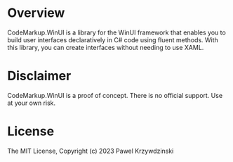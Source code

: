 # Overview

CodeMarkup.WinUI is a library for the WinUI framework that enables you to build user interfaces declaratively in C# code using fluent methods. With this library, you can create interfaces without needing to use XAML.

# Disclaimer

CodeMarkup.WinUI is a proof of concept. There is no official support. Use at your own risk.

# License 

The MIT License, Copyright (c) 2023 Pawel Krzywdzinski

